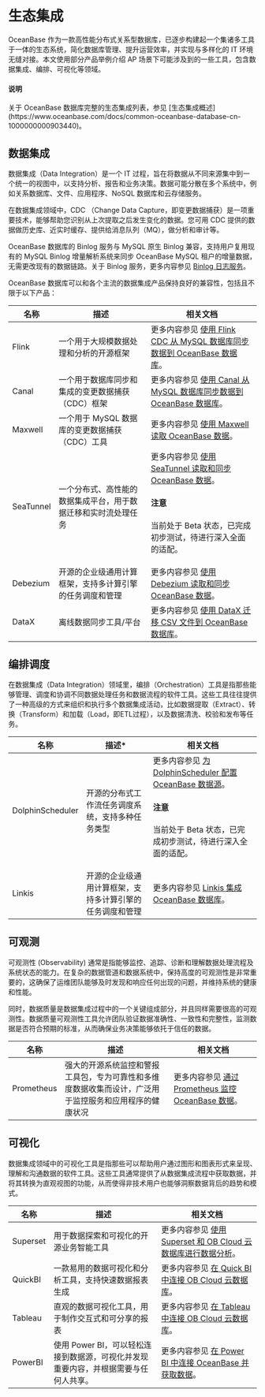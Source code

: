 # 生态集成

OceanBase 作为一款高性能分布式关系型数据库，已逐步构建起一个集诸多工具于一体的生态系统，简化数据库管理、提升运营效率，并实现与多样化的 IT 环境无缝对接。本文使用部分产品举例介绍 AP 场景下可能涉及到的一些工具，包含数据集成、编排、可视化等领域。

<main id="notice" type='explain'>
  <h4>说明</h4>
  <p>关于 OceanBase 数据库完整的生态集成列表，参见 [生态集成概述](https://www.oceanbase.com/docs/common-oceanbase-database-cn-1000000000903440)。</p>
</main>

## 数据集成

数据集成（Data Integration）是一个 IT 过程，旨在将数据从不同来源集中到一个统一的视图中，以支持分析、报告和业务决策。数据可能分散在多个系统中，例如关系数据库、文件、应用程序、NoSQL 数据库和云存储服务。

在数据集成领域中，CDC （Change Data Capture，即变更数据捕获）是一项重要技术，能够帮助您识别从上次提取之后发生变化的数据。您可用 CDC 提供的数据做历史库、近实时缓存、提供给消息队列（MQ），做分析和审计等。

OceanBase 数据库的 Binlog 服务与 MySQL 原生 Binlog 兼容，支持用户复用现有的 MySQL Binlog 增量解析系统来同步 OceanBase MySQL 租户的增量数据，无需更改现有的数据链路。关于 Binlog 服务，更多内容参见 [Binlog 日志服务](../700.reference/1500.Components-and-Tools/300.data-integrate/100.oblogproxy-overview.md)。

OceanBase 数据库可以和各个主流的数据集成产品保持良好的兼容性，包括且不限于以下产品：

|**名称**|**描述**|**相关文档**|
|---|---|---|
| Flink | 一个用于大规模数据处理和分析的开源框架 | 更多内容参见 [使用 Flink CDC 从 MySQL 数据库同步数据到 OceanBase 数据库](../500.data-migration/200.migrate-data-from-mysql-database-to-oceanbase-database/600.use-flink-cdc-to-migrate-data-from-mysql-database-to-oceanbase-database.md)。 |
| Canal | 一个用于数据库同步和集成的变更数据捕获（CDC）框架 | 更多内容参见 [使用 Canal 从 MySQL 数据库同步数据到 OceanBase 数据库](../500.data-migration/200.migrate-data-from-mysql-database-to-oceanbase-database/500.use-canal-to-migrate-data-from-mysql-database-to-oceanbase-database.md)。 |
| Maxwell | 一个用于 MySQL 数据库的变更数据捕获（CDC）工具 | 更多内容参见 [使用 Maxwell 读取 OceanBase 数据](../700.reference/1600.ecological-integration/1500.maxwell.md)。 |
| SeaTunnel | 一个分布式、高性能的数据集成平台，用于数据迁移和实时流处理任务 | 更多内容参见 [使用 SeaTunnel 读取和同步 OceanBase 数据](../700.reference/1600.ecological-integration/1300.seatunnel.md)。<main id="notice" type='notice'><h4>注意</h4><p>当前处于 Beta 状态，已完成初步测试，待进行深入全面的适配。</p></main>|
| Debezium | 开源的企业级通用计算框架，支持多计算引擎的任务调度和管理 | 更多内容参见 [使用 Debezium 读取和同步 OceanBase 数据](../700.reference/1600.ecological-integration/1600.debezium.md)。 |
| DataX | 离线数据同步工具/平台 | 更多内容参见 [使用 DataX 迁移 CSV 文件到 OceanBase 数据库](../500.data-migration/700.migrate-data-from-csv-file-to-oceanbase-database/100.use-datax-to-load-csv-data-files-to-oceanbase-database.md)。 |

## 编排调度

在数据集成（Data Integration）领域里，编排（Orchestration）工具是指那些能够管理、调度和协调不同数据处理任务和数据流程的软件工具。这些工具往往提供了一种高级的方式来组织和执行多个数据集成活动，比如数据提取（Extract）、转换（Transform）和加载（Load，即ETL过程），以及数据清洗、校验和发布等任务。

|**名称**|**描述*** |**相关文档**|
|---|---|---|
| DolphinScheduler | 开源的分布式工作流任务调度系统，支持多种任务类型 | 更多内容参见 [为 DolphinScheduler 配置 OceanBase 数据源](../700.reference/1600.ecological-integration/1200.dolphinscheduler.md)。<main id="notice" type='notice'><h4>注意</h4><p>当前处于 Beta 状态，已完成初步测试，待进行深入全面的适配。</p></main>|
| Linkis | 开源的企业级通用计算框架，支持多计算引擎的任务调度和管理 | 更多内容参见 [Linkis 集成 OceanBase 数据库](../700.reference/1600.ecological-integration/1400.linkis.md)。 |

## 可观测

可观测性 (Observability) 通常是指能够监控、追踪、诊断和理解数据处理流程及系统状态的能力。在复杂的数据管道和数据系统中，保持高度的可观测性是非常重要的，这确保了运维团队能够及时发现和响应任何出现的问题，并维持系统的健康和性能。

同时，数据质量是数据集成过程中的一个关键组成部分，并且同样需要很高的可观测性。数据质量可观测性工具允许团队验证数据准确性、一致性和完整性，监测数据是否符合预期的标准，从而确保业务决策能够依托于信任的数据。

|**名称**|**描述**|**相关文档**|
|---|---|---|
| Prometheus | 强大的开源系统监控和警报工具包，专为可靠性和多维度数据收集而设计，广泛用于监控服务和应用程序的健康状况 | 更多内容参见 [通过 Prometheus 监控 OceanBase 数据](https://www.oceanbase.com/docs/common-ocp-1000000000826572)。 |

## 可视化

数据集成领域中的可视化工具是指那些可以帮助用户通过图形和图表形式来呈现、理解和沟通数据的软件工具。这些工具通常提供了从数据集成流程中获取数据，并将其转换为直观视图的功能，从而使得非技术用户也能够洞察数据背后的趋势和模式。

|**名称**|**描述**|**相关文档**|
|---|---|---|
| Superset | 用于数据探索和可视化的开源业务智能工具 | 更多内容参见 [使用 Superset 和 OB Cloud 云数据库进行数据分析](../700.reference/1600.ecological-integration/100.superset-mysql-connection-oceanbase-sample-program.md)。 |
| QuickBI | 一款易用的数据可视化和分析工具，支持快速数据报表生成 | 更多内容参见 [在 Quick BI 中连接 OB Cloud 云数据库](../700.reference/1600.ecological-integration/400.quick-bi.md)。 |
| Tableau | 直观的数据可视化工具，用于制作交互式和可分享的报表 | 更多内容参见 [在 Tableau 中连接 OB Cloud 云数据库](../700.reference/1600.ecological-integration/500.tableau.md)。 |
| PowerBI | 使用 Power BI，可以轻松连接到数据源，可视化并发现重要内容，并根据需要与任何人共享。 | 更多内容参见 [在 Power BI 中连接 OceanBase 并获取数据](../700.reference/1600.ecological-integration/300.power-bi.md)。 |
